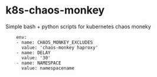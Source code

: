 # k8s-chaos-monkey
Simple bash + python scripts for kubernetes chaos moneky

        env:
        - name: CHAOS_MONKEY_EXCLUDES
          value: 'chaos-monkey haproxy'
        - name: DELAY
          value: '30'
        - name: NAMESPACE
          value: namespacename
